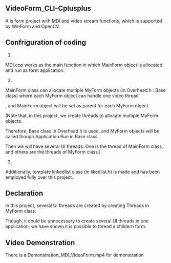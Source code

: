 ## VideoForm_CLI-Cplusplus

A is form project with MDI and video stream functions, which is supported by WinForm and OpenCV.

## Confriguration of coding
1.
MDI.cpp works as the main function in which MainForm object is allocated and run as form application.

2.
MainForm class can allocate multiple MyForm objects (in Overhead.h : Base class) where each MyForm object can handle one video thread

, and MainForm object will be set as parent for each MyForm object.

(Note that, in this project, we create threads to allocate multiple MyForm objects.

Therefore, Base class in Overhead.h is used, and MyForm objects will be called though Application.Run in Base class.

Then we will have several UI threads: One is the thread of MainForm class, and others are the threads of MyForm class.)

3.
Additionally, template linkedlist class (in likedlist.h) is made and has been employed fully over this project.

## Declaration

In this project, several UI threads are created by creating Threads in MyForm class.

Though, it could be unnecessary to create several UI threads in one application, we have shown it is possible to thread a childern form.   

## Video Demonstration

There is a Demonstration_MDI_VideoForm.mp4 for demonstration
